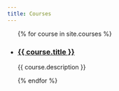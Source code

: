```yaml
---
title: Courses
---
```

<ul>
  {% for course in site.courses %}
  <li>
    <h3><a href="{{ course.url }}">{{ course.title }}</a></h3>
    <p>{{ course.description }}</p>
  </li>
  {% endfor %}
</ul>
